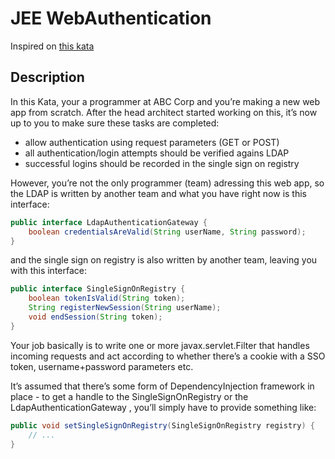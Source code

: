 # JEE WebAuthentication

Inspired on [this kata](https://codingdojo.org/kata/JEEWebAuthentication/)

## Description

In this Kata, your a programmer at ABC Corp and you’re making a new web app from scratch. After the head architect started working on this, it’s now up to you to make sure these tasks are completed:

- allow authentication using request parameters (GET or POST)
- all authentication/login attempts should be verified agains LDAP
- successful logins should be recorded in the single sign on registry

However, you’re not the only programmer (team) adressing this web app, so the LDAP is written by another team and what you have right now is this interface:

```java
public interface LdapAuthenticationGateway {
    boolean credentialsAreValid(String userName, String password);
}
```
and the single sign on registry is also written by another team, leaving you with this interface:

```java
public interface SingleSignOnRegistry {
    boolean tokenIsValid(String token);
    String registerNewSession(String userName);
    void endSession(String token);
}
```

Your job basically is to write one or more javax.servlet.Filter that handles incoming requests and act according to whether there’s a cookie with a SSO token, username+password parameters etc.

It’s assumed that there’s some form of DependencyInjection framework in place - to get a handle to the SingleSignOnRegistry or the LdapAuthenticationGateway , you’ll simply have to provide something like:

```java
public void setSingleSignOnRegistry(SingleSignOnRegistry registry) {
    // ...
}
```